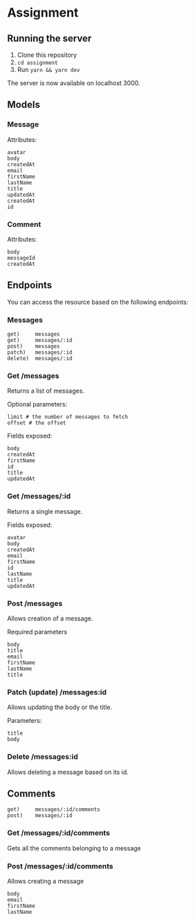 # Assignment

## Running the server

1. Clone this repository
2. `cd assignment`
3. Run `yarn && yarn dev`

The server is now available on localhost 3000.

## Models

### Message

Attributes:

```
avatar
body
createdAt
email
firstName
lastName
title
updatedAt
createdAt
id
```

### Comment

Attributes:

```
body
messageId
createdAt
```

## Endpoints

You can access the resource based on the following endpoints:

### Messages

```
get)     messages
get)     messages/:id
post)    messages
patch)   messages/:id
delete)  messages/:id
```

### Get /messages

Returns a list of messages.

Optional parameters:

```
limit # the number of messages to fetch
offset # the offset
```

Fields exposed:

```
body
createdAt
firstName
id
title
updatedAt
```

### Get /messages/:id

Returns a single message.

Fields exposed:

```
avatar
body
createdAt
email
firstName
id
lastName
title
updatedAt
```

### Post /messages

Allows creation of a message.

Required parameters

```
body
title
email
firstName
lastName
title
```

### Patch (update) /messages:id

Allows updating the body or the title.

Parameters:

```
title
body
```

### Delete /messages:id

Allows deleting a message based on its id.

## Comments

```
get)     messages/:id/comments
post)    messages/:id
```

### Get /messages/:id/comments

Gets all the comments belonging to a message

### Post /messages/:id/comments

Allows creating a message

```
body
email
firstName
lastName
```
